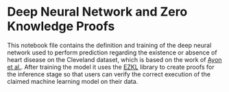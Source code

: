# Deep Neural Network and Zero Knowledge Proofs

This notebook file contains the definition and training of the deep neural network used to perform prediction regarding the existence or absence of heart disease on the Cleveland dataset, which is based on the work of [Ayon et al.](https://www.researchgate.net/publication/338748285_Coronary_Artery_Heart_Disease_Prediction_A_Comparative_Study_of_Computational_Intelligence_Techniques). After training the model it uses the [EZKL](https://github.com/zkonduit/ezkl) library to create proofs for the inference stage so that users can verify the correct execution of the claimed machine learning model on their data.
